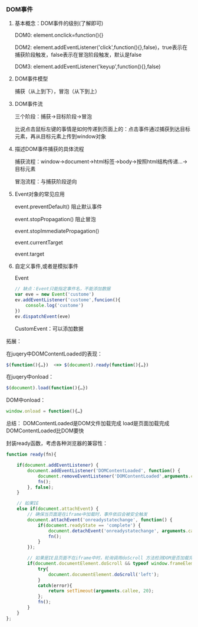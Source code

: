 ### DOM事件

1. 基本概念：DOM事件的级别(了解即可)

    DOM0: element.onclick=function(){}
    
    DOM2: element.addEventListener('click',function(){},false)，true表示在捕获阶段触发，false表示在冒泡阶段触发，默认是false
    
    DOM3: element.addEventListener('keyup',function(){},false)

2. DOM事件模型

    捕获（从上到下），冒泡（从下到上）

3. DOM事件流

    三个阶段：捕获->目标阶段->冒泡
    
    比说点击鼠标左键的事情是如何传递到页面上的：点击事件通过捕获到达目标元素，再从目标元素上传到window对象

4. 描述DOM事件捕获的具体流程
    
    捕获流程：window->document->html标签->body->按照html结构传递...->目标元素

    冒泡流程：与捕获阶段逆向

5. Event对象的常见应用

    event.preventDefault() 阻止默认事件
    
    event.stopPropagation() 阻止冒泡
    
    event.stopImmediatePropagation()
    
    event.currentTarget
    
    event.target

6. 自定义事件,或者是模拟事件

    Event
    
    ```js
    // 缺点：Event只能指定事件名，不能添加数据
    var eve = new Event('custome')
    ev.addEventListener('custome',funcion(){
        console.log('custome')
    })
    ev.dispatchEvent(eve)
    
    ```
    
    CustomEvent：可以添加数据
    

拓展：

在juqery中DOMContentLoaded的表现：
``` javascript
$(function(){…})  <=> $(document).ready(function(){…})
```

在juqery中onload：
``` javascript
$(document).load(function(){…})
```

DOM中onload：
``` javascript
window.onload = function(){…}
```

总结：
DOMContentLoaded是DOM文件加载完成
load是页面加载完成
DOMContentLoaded比DOM要快

封装ready函数，考虑各种浏览器的兼容性：
``` javascript
function ready(fn){

    if(document.addEventListener) {
        document.addEventListener('DOMContentLoaded', function() {
            document.removeEventListener('DOMContentLoaded',arguments.callee, false);
            fn();
        }, false);
    } 

    // 如果IE
    else if(document.attachEvent) {
        // 确保当页面是在iframe中加载时，事件依旧会被安全触发
        document.attachEvent('onreadystatechange', function() {
            if(document.readyState == 'complete') {
                document.detachEvent('onreadystatechange', arguments.callee);
                fn();
            }
        });

        // 如果是IE且页面不在iframe中时，轮询调用doScroll 方法检测DOM是否加载完毕
        if(document.documentElement.doScroll && typeof window.frameElement === "undefined") {
            try{
                document.documentElement.doScroll('left');
            }
            catch(error){
                return setTimeout(arguments.callee, 20);
            };
            fn();
        }
    }
};
```